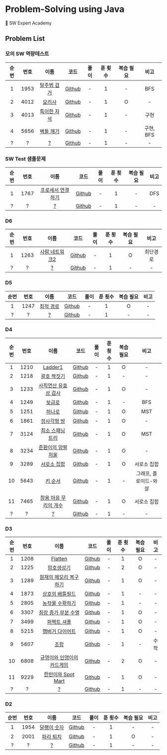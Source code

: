 # Problem-Solving using Java

📝 SW Expert Academy

## Problem List

### 모의 SW 역량테스트

| 순번 | 번호 |                                                     이름                                                     |                                                                              코드                                                                               | 풀이 | 푼 횟수 | 복습 필요 |   비고    |
| :--: | :--: | :----------------------------------------------------------------------------------------------------------: | :-------------------------------------------------------------------------------------------------------------------------------------------------------------: | :--: | :-----: | :-------: | :-------: |
|  1   | 1953 | [탈주범 검거](https://swexpertacademy.com/main/code/problem/problemDetail.do?contestProbId=AV5PpLlKAQ4DFAUq) | [Github](https://github.com/0xe82de/Problem-Solving/blob/master/Java/swea/%EB%AA%A8%EC%9D%98_SW_%EC%97%AD%EB%9F%89%ED%85%8C%EC%8A%A4%ED%8A%B8/SWEA_1953_1.java) |  -   |    1    |     -     |    BFS    |
|  2   | 4012 |   [요리사](https://swexpertacademy.com/main/code/problem/problemDetail.do?contestProbId=AWIeUtVakTMDFAVH)    | [Github](https://github.com/0xe82de/Problem-Solving/blob/master/Java/swea/%EB%AA%A8%EC%9D%98_SW_%EC%97%AD%EB%9F%89%ED%85%8C%EC%8A%A4%ED%8A%B8/SWEA_4012_1.java) |  -   |    1    |     O     |     -     |
|  3   | 4013 | [특이한 자석](https://swexpertacademy.com/main/code/problem/problemDetail.do?contestProbId=AWIeV9sKkcoDFAVH) | [Github](https://github.com/0xe82de/Problem-Solving/blob/master/Java/swea/%EB%AA%A8%EC%9D%98_SW_%EC%97%AD%EB%9F%89%ED%85%8C%EC%8A%A4%ED%8A%B8/SWEA_4013_1.java) |  -   |    1    |     -     |   구현    |
|  4   | 5656 |  [벽돌 깨기](https://swexpertacademy.com/main/code/problem/problemDetail.do?contestProbId=AWXRQm6qfL0DFAUo)  | [Github](https://github.com/0xe82de/Problem-Solving/blob/master/Java/swea/%EB%AA%A8%EC%9D%98_SW_%EC%97%AD%EB%9F%89%ED%85%8C%EC%8A%A4%ED%8A%B8/SWEA_5656_1.java) |  -   |    1    |     -     | 구현, BFS |
|  ?   |  ?   |                                                    [?](?)                                                    |                                                                           [Github]()                                                                            |  -   |    1    |     -     |     -     |

### SW Test 샘플문제

| 순번 | 번호 |                                                        이름                                                        |                                                                   코드                                                                   | 풀이 | 푼 횟수 | 복습 필요 | 비고 |
| :--: | :--: | :----------------------------------------------------------------------------------------------------------------: | :--------------------------------------------------------------------------------------------------------------------------------------: | :--: | :-----: | :-------: | :--: |
|  1   | 1767 | [프로세서 연결하기](https://swexpertacademy.com/main/code/problem/problemDetail.do?contestProbId=AV4suNtaXFEDFAUf) | [Github](https://github.com/0xe82de/Problem-Solving/blob/master/Java/swea/SW_Test_%EC%83%98%ED%94%8C%EB%AC%B8%EC%A0%9C/SWEA_1767_1.java) |  -   |    1    |     -     | DFS  |
|  ?   |  ?   |                                                       [?](?)                                                       |                                                                [Github]()                                                                |  -   |    1    |     -     |  -   |

### D6

| 순번 | 번호 |                                                      이름                                                       |                                              코드                                              | 풀이 | 푼 횟수 | 복습 필요 |   비고   |
| :--: | :--: | :-------------------------------------------------------------------------------------------------------------: | :--------------------------------------------------------------------------------------------: | :--: | :-----: | :-------: | :------: |
|  1   | 1263 | [사람 네트워크2](https://swexpertacademy.com/main/code/problem/problemDetail.do?contestProbId=AV18P2B6Iu8CFAZN) | [Github](https://github.com/0xe82de/Problem-Solving/blob/master/Java/swea/d6/SWEA_1263_1.java) |  -   |    1    |     O     | 최단경로 |
|  ?   |  ?   |                                                     [?](?)                                                      |                                           [Github]()                                           |  -   |    1    |     -     |    -     |

### D5

| 순번 | 번호 |                                                    이름                                                    |                                              코드                                              | 풀이 | 푼 횟수 | 복습 필요 | 비고 |
| :--: | :--: | :--------------------------------------------------------------------------------------------------------: | :--------------------------------------------------------------------------------------------: | :--: | :-----: | :-------: | :--: |
|  1   | 1247 | [최적 경로](https://swexpertacademy.com/main/code/problem/problemDetail.do?contestProbId=AV15OZ4qAPICFAYD) | [Github](https://github.com/0xe82de/Problem-Solving/blob/master/Java/swea/d5/SWEA_1247_1.java) |  -   |    1    |     O     |  -   |
|  ?   |  ?   |                                                   [?](?)                                                   |                                           [Github]()                                           |  -   |    1    |     -     |  -   |

### D4

| 순번 | 번호 |                                                          이름                                                          |                                              코드                                              | 풀이 | 푼 횟수 | 복습 필요 |         비고          |
| :--: | :--: | :--------------------------------------------------------------------------------------------------------------------: | :--------------------------------------------------------------------------------------------: | :--: | :-----: | :-------: | :-------------------: |
|  1   | 1210 |        [Ladder1](https://swexpertacademy.com/main/code/problem/problemDetail.do?contestProbId=AV14ABYKADACFAYh)        | [Github](https://github.com/0xe82de/Problem-Solving/blob/master/Java/swea/d4/SWEA_1210_1.java) |  -   |    1    |     O     |           -           |
|  2   | 1218 |      [괄호 짝짓기](https://swexpertacademy.com/main/code/problem/problemDetail.do?contestProbId=AV14eWb6AAkCFAYD)      | [Github](https://github.com/0xe82de/Problem-Solving/blob/master/Java/swea/d4/SWEA_1218_1.java) |  -   |    1    |     -     |           -           |
|  3   | 1233 | [사칙연산 유효성 검사](https://swexpertacademy.com/main/code/problem/problemDetail.do?contestProbId=AV141176AIwCFAYD)  | [Github](https://github.com/0xe82de/Problem-Solving/blob/master/Java/swea/d4/SWEA_1233_1.java) |  -   |    1    |     O     |           -           |
|  4   | 1249 |        [보급로](https://swexpertacademy.com/main/code/problem/problemDetail.do?contestProbId=AV15QRX6APsCFAYD)         | [Github](https://github.com/0xe82de/Problem-Solving/blob/master/Java/swea/d4/SWEA_1249_1.java) |  -   |    1    |     -     |          BFS          |
|  5   | 1251 |        [하나로](https://swexpertacademy.com/main/code/problem/problemDetail.do?contestProbId=AV15StKqAQkCFAYD)         | [Github](https://github.com/0xe82de/Problem-Solving/blob/master/Java/swea/d4/SWEA_1251_1.java) |  -   |    1    |     O     |          MST          |
|  6   | 1861 |      [정사각형 방](https://swexpertacademy.com/main/code/problem/problemDetail.do?contestProbId=AV5LtJYKDzsDFAXc)      | [Github](https://github.com/0xe82de/Problem-Solving/blob/master/Java/swea/d4/SWEA_1861_1.java) |  -   |    1    |     O     |           -           |
|  7   | 3124 |   [최소 스패닝 트리](https://swexpertacademy.com/main/code/problem/problemDetail.do?contestProbId=AV_mSnmKUckDFAWb)    | [Github](https://github.com/0xe82de/Problem-Solving/blob/master/Java/swea/d4/SWEA_3124_1.java) |  -   |    1    |     O     |          MST          |
|  8   | 3234 |   [준환이의 양팔저울](https://swexpertacademy.com/main/code/problem/problemDetail.do?contestProbId=AWAe7XSKfUUDFAUw)   | [Github](https://github.com/0xe82de/Problem-Solving/blob/master/Java/swea/d4/SWEA_3234_1.java) |  -   |    1    |     O     |           -           |
|  9   | 3289 |      [서로소 집합](https://swexpertacademy.com/main/code/problem/problemDetail.do?contestProbId=AWBJKA6qr2oDFAWr)      | [Github](https://github.com/0xe82de/Problem-Solving/blob/master/Java/swea/d4/SWEA_3289_1.java) |  -   |    1    |     O     |      서로소 집합      |
|  10  | 5643 |        [키 순서](https://swexpertacademy.com/main/code/problem/problemDetail.do?contestProbId=AWXQsLWKd5cDFAUo)        | [Github](https://github.com/0xe82de/Problem-Solving/blob/master/Java/swea/d4/SWEA_3289_1.java) |  -   |    1    |     -     | 그래프, 플로이드-와샬 |
|  11  | 7465 | [창용 마을 무리의 개수](https://swexpertacademy.com/main/code/problem/problemDetail.do?contestProbId=AWngfZVa9XwDFAQU) | [Github](https://github.com/0xe82de/Problem-Solving/blob/master/Java/swea/d4/SWEA_7465_1.java) |  -   |    1    |     O     |      서로소 집합      |
|  ?   |  ?   |                                                         [?](?)                                                         |                                           [Github]()                                           |  -   |    1    |     -     |           -           |

### D3

| 순번 | 번호 |                                                            이름                                                             |                                              코드                                              | 풀이 | 푼 횟수 | 복습 필요 | 비고 |
| :--: | :--: | :-------------------------------------------------------------------------------------------------------------------------: | :--------------------------------------------------------------------------------------------: | :--: | :-----: | :-------: | :--: |
|  1   | 1208 |          [Flatten](https://swexpertacademy.com/main/code/problem/problemDetail.do?contestProbId=AV139KOaABgCFAYh)           | [Github](https://github.com/0xe82de/Problem-Solving/blob/master/Java/swea/d3/SWEA_1208_1.java) |  -   |    1    |     O     |  -   |
|  2   | 1225 |         [암호생성기](https://swexpertacademy.com/main/code/problem/problemDetail.do?contestProbId=AV14uWl6AF0CFAYD)         | [Github](https://github.com/0xe82de/Problem-Solving/blob/master/Java/swea/d3/SWEA_1225_2.java) |  -   |    2    |     O     |  -   |
|  3   | 1289 |   [원재의 메모리 복구하기](https://swexpertacademy.com/main/code/problem/problemDetail.do?contestProbId=AV19AcoKI9sCFAZN)   | [Github](https://github.com/0xe82de/Problem-Solving/blob/master/Java/swea/d3/SWEA_1289_1.java) |  -   |    1    |     O     |  -   |
|  4   | 1873 |      [상호의 배틀필드](https://swexpertacademy.com/main/code/problem/problemDetail.do?contestProbId=AV5LyE7KD2ADFAXc)       | [Github](https://github.com/0xe82de/Problem-Solving/blob/master/Java/swea/d3/SWEA_1873_1.java) |  -   |    1    |     -     |  -   |
|  5   | 2805 |      [농작물 수확하기](https://swexpertacademy.com/main/code/problem/problemDetail.do?contestProbId=AV7GLXqKAWYDFAXB)       | [Github](https://github.com/0xe82de/Problem-Solving/blob/master/Java/swea/d3/SWEA_2805_1.java) |  -   |    1    |     -     |  -   |
|  6   | 3307 |    [최장 증가 부분 수열](https://swexpertacademy.com/main/code/problem/problemDetail.do?contestProbId=AWBOKg-a6l0DFAWr)     | [Github](https://github.com/0xe82de/Problem-Solving/blob/master/Java/swea/d3/SWEA_3307_1.java) |  -   |    1    |     O     |  -   |
|  7   | 3499 |        [퍼펙트 셔플](https://swexpertacademy.com/main/code/problem/problemDetail.do?contestProbId=AWGsRbk6AQIDFAVW)         | [Github](https://github.com/0xe82de/Problem-Solving/blob/master/Java/swea/d3/SWEA_3499_1.java) |  -   |    1    |     O     |  -   |
|  8   | 5215 |      [햄버거 다이어트](https://swexpertacademy.com/main/code/problem/problemDetail.do?contestProbId=AWT-lPB6dHUDFAVT)       | [Github](https://github.com/0xe82de/Problem-Solving/blob/master/Java/swea/d3/SWEA_5215_1.java) |  -   |    1    |     O     |  -   |
|  9   | 5607 |            [조합](https://swexpertacademy.com/main/code/problem/problemDetail.do?contestProbId=AWXGKdbqczEDFAUo)            | [Github](https://github.com/0xe82de/Problem-Solving/blob/master/Java/swea/d3/SWEA_5607_1.java) |  -   |    1    |     -     | 수학 |
|  10  | 6808 | [규영이와 인영이의 카드게임](https://swexpertacademy.com/main/code/problem/problemDetail.do?contestProbId=AWgv9va6HnkDFAW0) | [Github](https://github.com/0xe82de/Problem-Solving/blob/master/Java/swea/d3/SWEA_6808_2.java) |  -   |    2    |     O     |  -   |
|  11  | 9229 |     [한빈이와 Spot Mart](https://swexpertacademy.com/main/code/problem/problemDetail.do?contestProbId=AW8Wj7cqbY0DFAXN)     | [Github](https://github.com/0xe82de/Problem-Solving/blob/master/Java/swea/d3/SWEA_9229_1.java) |  -   |    1    |     O     |  -   |
|  ?   |  ?   |                                                           [?](?)                                                            |                                           [Github]()                                           |  -   |    1    |     -     |  -   |

### D2

| 순번 | 번호 |                                                     이름                                                     |                                              코드                                              | 풀이 | 푼 횟수 | 복습 필요 | 비고 |
| :--: | :--: | :----------------------------------------------------------------------------------------------------------: | :--------------------------------------------------------------------------------------------: | :--: | :-----: | :-------: | :--: |
|  1   | 1954 | [달팽이 숫자](https://swexpertacademy.com/main/code/problem/problemDetail.do?contestProbId=AV5PobmqAPoDFAUq) | [Github](https://github.com/0xe82de/Problem-Solving/blob/master/Java/swea/d2/SWEA_1954_1.java) |  -   |    1    |     -     |  -   |
|  2   | 2001 |  [파리 퇴치](https://swexpertacademy.com/main/code/problem/problemDetail.do?contestProbId=AV5PzOCKAigDFAUq)  | [Github](https://github.com/0xe82de/Problem-Solving/blob/master/Java/swea/d2/SWEA_2001_1.java) |  -   |    1    |     O     |  -   |
|  ?   |  ?   |                                                    [?](?)                                                    |                                           [Github]()                                           |  -   |    1    |     -     |  -   |
